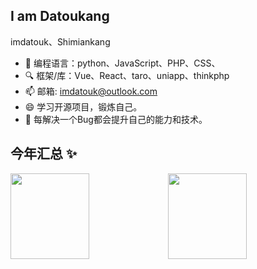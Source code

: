 ## I am Datoukang
imdatouk、Shimiankang

- 🔭 编程语言：python、JavaScript、PHP、CSS、
- 🔍 框架/库：Vue、React、taro、uniapp、thinkphp
- 📫 邮箱: imdatouk@outlook.com
- 😄 学习开源项目，锻炼自己。
- 🌱 每解决一个Bug都会提升自己的能力和技术。

## 今年汇总 ✨

<img align="" width="50%" height="137px" src="https://github-readme-stats.vercel.app/api?username=Shimiankang&hide_title=true&hide_border=true&show_icons=true&include_all_commits=true&line_height=21&bg_color=0,EC6C6C,FFD479,FFFC79,73FA79&theme=graywhite&locale=cn" /><img align="" width="50%" height="137px" src="https://github-readme-stats.vercel.app/api/top-langs/?username=Shimiankang&hide_title=true&hide_border=true&layout=compact&bg_color=0,73FA79,73FDFF,D783FF&theme=graywhite&locale=cn" />
